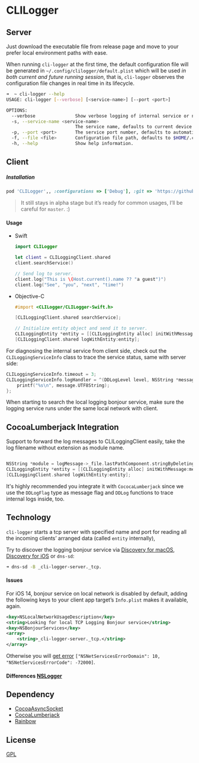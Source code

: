 # CLILogger



## Server

Just download the executable file from release page and move to your prefer local environment paths with ease.

When running `cli-logger` at the first time, the default configuration file will be generated in `~/.config/clilogger/default.plist` which will be used *in both current and future running session*, that is, `cli-logger` observes the configuration file changes in real time in its lifecycle.

```bash
➜  ~ cli-logger --help
USAGE: cli-logger [--verbose] [<service-name>] [--port <port>]

OPTIONS:
  --verbose               Show verbose logging of internal service or not.
  -s, --service-name <service-name>
                          The service name, defaults to current device host name.
  -p, --port <port>       The service port number, defaults to automatic.
  -f, --file <file>       Configuration file path, defaults to $HOME/.config/clilogger/default.plist.
  -h, --help              Show help information.
```



## Client

##### Installation

```ruby
pod 'CLILogger',, :configurations => ['Debug'], :git => 'https://github.com/CLILogger/CLILogger', :branch => 'master'
```

> It still stays in alpha stage but it’s ready for common usages, I’ll be careful for `master`. :)



#### Usage

* Swift

  ```swift
  import CLILogger
  
  let client = CLILoggingClient.shared
  client.searchService()
  
  // Send log to server.
  client.log("This is \(Host.current().name ?? "a guest")")
  client.log("See", "you", "next", "time!")
  ```
  
* Objective-C

  ```objective-c
  #import <CLILogger/CLILogger-Swift.h>
  
  [CLILoggingClient.shared searchService];
  
  // Initialize entity object and send it to server.
  CLILoggingEntity *entity = [[CLILoggingEntity alloc] initWithMessage:@"Hello, world!" flag:DDLogFlagInfo module:[NSString stringWithFormat:@"%s", __FILE__]];
  [CLILoggingClient.shared logWithEntity:entity];
  ```

For diagnosing the internal service from client side, check out the `CLILoggingServiceInfo` class to trace the service status, same with server side:

```objective-c
CLILoggingServiceInfo.timeout = 3;
CLILoggingServiceInfo.logHandler = ^(DDLogLevel level, NSString *message) {
    printf("%s\n", message.UTF8String);
};
```

When starting to search the local logging bonjour service, make sure the logging service runs under the same local network with client.



## CocoaLumberjack Integration

Support to forward the log messages to CLILoggingClient easily, take the log filename without extension as module name.

```objective-c

NSString *module = logMessage->_file.lastPathComponent.stringByDeletingPathExtension;
CLILoggingEntity *entity = [[CLILoggingEntity alloc] initWithMessage:message flag:logMessage->_flag module:module];
[CLILoggingClient.shared logWithEntity:entity];
```

It's highly recommended you integrate it with `CococaLumberjack` since we use the `DDLogFlag` type as message flag and `DDLog` functions to trace internal logs inside, too.



## Technology

`cli-logger` starts a tcp server with specified name and port for reading all the incoming clients’ arranged data (called `entity` internally), 





Try to discover the logging bonjour service via [Discovery for macOS](https://apps.apple.com/app/discovery-dns-sd-browser/id1381004916?mt=12), [Discovery for iOS](https://apps.apple.com/app/discovery-dns-sd-browser/id305441017) or `dns-sd`:

```bash
➜ dns-sd -B _cli-logger-server._tcp.
```





#### Issues

For iOS 14, bonjour service on local network is disabled by default, adding the following keys to your client app target’s `Info.plist` makes it available, again.

```xml
<key>NSLocalNetworkUsageDescription</key>
<string>Looking for local TCP Logging Bonjour service</string>
<key>NSBonjourServices</key>
<array>
	<string>_cli-logger-server._tcp.</string>
</array>
```

Otherwise you will [get error](https://developer.apple.com/forums/thread/653316) `["NSNetServicesErrorDomain": 10, "NSNetServicesErrorCode": -72000]`.



#### Differences [NSLogger](https://github.com/fpillet/NSLogger)





## Dependency

* [CocoaAsyncSocket](https://github.com/robbiehanson/CocoaAsyncSocket)
* [CocoaLumberjack](https://github.com/CocoaLumberjack/CocoaLumberjack)
* [Rainbow](https://github.com/onevcat/Rainbow)



## License

[GPL](./LICENSE.txt)

